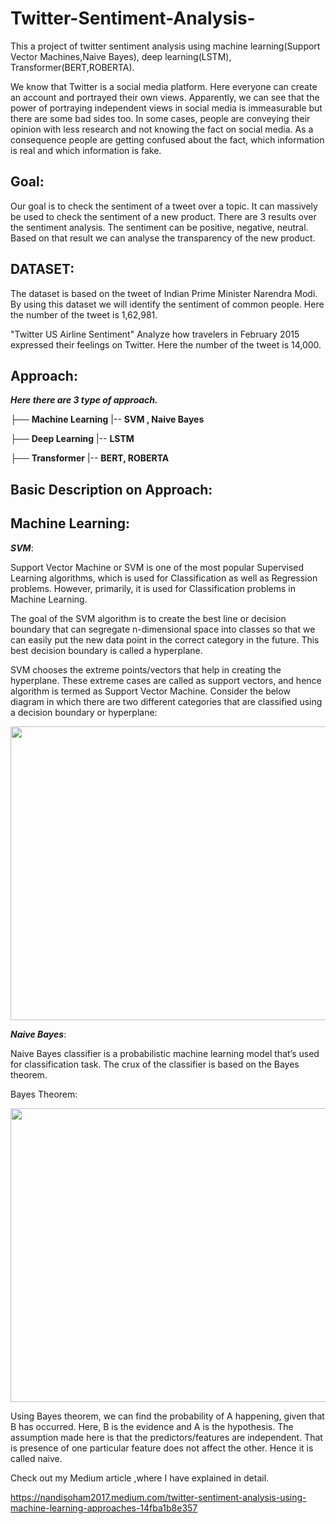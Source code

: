 # Twitter-Sentiment-Analysis-
This a project of twitter sentiment analysis using machine learning(Support Vector Machines,Naive Bayes), deep learning(LSTM), Transformer(BERT,ROBERTA).

We know that Twitter is a social media platform. Here everyone can create an account and portrayed their own views. Apparently, we can see that the power of portraying independent views in social media is immeasurable but there are some bad sides too. In some cases, people are conveying their opinion with less research and not knowing the fact on social media. As a consequence people are getting confused about the fact, which information is real and which information is fake.


Goal:
-----

Our goal is to check the sentiment of a tweet over a topic. It can massively be used to check the sentiment of a new product. There are 3 results over the sentiment analysis. The sentiment can be positive, negative, neutral. Based on that result we can analyse the transparency of the new product.


DATASET:
----
The dataset is based on the tweet of Indian Prime Minister Narendra Modi. By using this dataset we will identify the sentiment of common people. Here the number of the tweet is 1,62,981.

"Twitter US Airline Sentiment" Analyze how travelers in February 2015 expressed their feelings on Twitter. Here the number of the tweet is 14,000.

Approach:
----
**_Here there are 3 type of approach._**

├──  **Machine Learning** |-- **SVM , Naive Bayes**

├── **Deep Learning** |-- **LSTM**

├── **Transformer** |-- **BERT, ROBERTA**


Basic Description on Approach:
----

## Machine Learning:

**_SVM_**:

Support Vector Machine or SVM is one of the most popular Supervised Learning algorithms, which is used for Classification as well as Regression problems. However, primarily, it is used for Classification problems in Machine Learning.

The goal of the SVM algorithm is to create the best line or decision boundary that can segregate n-dimensional space into classes so that we can easily put the new data point in the correct category in the future. This best decision boundary is called a hyperplane.

SVM chooses the extreme points/vectors that help in creating the hyperplane. These extreme cases are called as support vectors, and hence algorithm is termed as Support Vector Machine. Consider the below diagram in which there are two different categories that are classified using a decision boundary or hyperplane:

<p align="left">
    <img src="https://static.javatpoint.com/tutorial/machine-learning/images/support-vector-machine-algorithm.png" width="670" height="470">
  </p>



**_Naive Bayes_**:

Naive Bayes classifier is a probabilistic machine learning model that’s used for classification task. The crux of the classifier is based on the Bayes theorem.

Bayes Theorem:

<p align="left">
    <img src="https://miro.medium.com/max/1200/1*39U1Ln3tSdFqsfQy6ndxOA.png" width="670" height="470">
  </p>

Using Bayes theorem, we can find the probability of A happening, given that B has occurred. Here, B is the evidence and A is the hypothesis. The assumption made here is that the predictors/features are independent. That is presence of one particular feature does not affect the other. Hence it is called naive.




























Check out my Medium article ,where I have explained in detail.

https://nandisoham2017.medium.com/twitter-sentiment-analysis-using-machine-learning-approaches-14fba1b8e357
